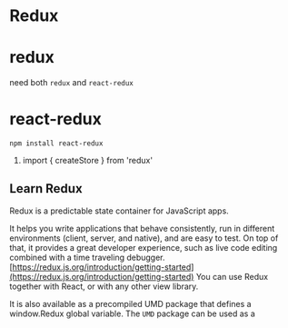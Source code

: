 # Redux

# redux

need both `redux` and `react-redux`



# react-redux

`npm install react-redux`

1. import { createStore } from 'redux'

## Learn Redux

Redux is a predictable state container for JavaScript apps.

It helps you write applications that behave consistently, run in different environments (client, server, and native), and are easy to test. On top of that, it provides a great developer experience, such as live code editing combined with a time traveling debugger.
[https://redux.js.org/introduction/getting-started](https://redux.js.org/introduction/getting-started)
You can use Redux together with React, or with any other view library.

It is also available as a precompiled UMD package that defines a window.Redux global variable. The `UMD` package can be used as a <script> tag directly.
Redux itself is small and `unopinionated`. We also have a separate package called `redux-starter-kit`, which includes some opinionated defaults that help you use Redux more effectively.

It helps simplify a lot of common use cases, including store setup, creating reducers and writing immutable update logic, and even creating entire "slices" of state at once.


The whole state of your app is stored in an `object tree` inside a single store.
The `only way` to change the `state` tree is to emit an `action`, an `object` describing what happened.
To specify how the actions transform the state tree, you write pure `reducers`.







This project was bootstrapped with [Create React App](https://github.com/facebook/create-react-app).

## Styles

`yarn add react-bootstrap bootstrap`

### Theming

[https://react-bootstrap.github.io/getting-started/theming/](https://react-bootstrap.github.io/getting-started/theming/)

```language=javascrip
<style type="text/css">
            {`
        .btn-flat {
        background-color: purple;
        color: white;
        }

        .btn-xxl {
        padding: 1rem 1.5rem;
        font-size: 1.5rem;
        }
        `}
      </style>

      <Button 
        variant="flat" 
        size="xxl" 
        onClick={props.onClick}>
        +
      </Button >
```

## Available Scripts

In the project directory, you can run:

### `npm start`

Runs the app in the development mode.<br>
Open [http://localhost:3000](http://localhost:3000) to view it in the browser.

The page will reload if you make edits.<br>
You will also see any lint errors in the console.

### `npm test`

Launches the test runner in the interactive watch mode.<br>
See the section about [running tests](https://facebook.github.io/create-react-app/docs/running-tests) for more information.

### `npm run build`

Builds the app for production to the `build` folder.<br>
It correctly bundles React in production mode and optimizes the build for the best performance.

The build is minified and the filenames include the hashes.<br>
Your app is ready to be deployed!

See the section about [deployment](https://facebook.github.io/create-react-app/docs/deployment) for more information.

### `npm run eject`

**Note: this is a one-way operation. Once you `eject`, you can’t go back!**

If you aren’t satisfied with the build tool and configuration choices, you can `eject` at any time. This command will remove the single build dependency from your project.

Instead, it will copy all the configuration files and the transitive dependencies (Webpack, Babel, ESLint, etc) right into your project so you have full control over them. All of the commands except `eject` will still work, but they will point to the copied scripts so you can tweak them. At this point you’re on your own.

You don’t have to ever use `eject`. The curated feature set is suitable for small and middle deployments, and you shouldn’t feel obligated to use this feature. However we understand that this tool wouldn’t be useful if you couldn’t customize it when you are ready for it.

## Learn More

You can learn more in the [Create React App documentation](https://facebook.github.io/create-react-app/docs/getting-started).

To learn React, check out the [React documentation](https://reactjs.org/).

### Code Splitting

This section has moved here: https://facebook.github.io/create-react-app/docs/code-splitting

### Analyzing the Bundle Size

This section has moved here: https://facebook.github.io/create-react-app/docs/analyzing-the-bundle-size

### Making a Progressive Web App

This section has moved here: https://facebook.github.io/create-react-app/docs/making-a-progressive-web-app

### Advanced Configuration

This section has moved here: https://facebook.github.io/create-react-app/docs/advanced-configuration

### Deployment

This section has moved here: https://facebook.github.io/create-react-app/docs/deployment

### `npm run build` fails to minify

This section has moved here: https://facebook.github.io/create-react-app/docs/troubleshooting#npm-run-build-fails-to-minify
